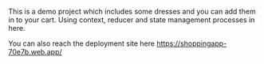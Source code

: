 This is a demo project which includes some dresses and you can add them in to your cart. Using context, reducer and state management processes in here.


You can also reach the deployment site here https://shoppingapp-70e7b.web.app/
